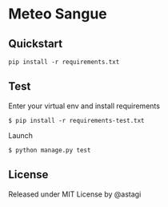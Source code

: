 # Meteo Sangue

## Quickstart

    pip install -r requirements.txt

## Test

Enter your virtual env and install requirements

    $ pip install -r requirements-test.txt

Launch

    $ python manage.py test

## License

Released under MIT License by @astagi